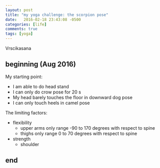 ```yaml
---
layout: post
title: "my yoga challenge: the scorpion pose"
date:   2016-02-18 23:43:08 -0500
categories: [life]
comments: true
tags: [yoga]
---
```


Vrscikasana

## beginning (Aug 2016)

My starting point:
* I am able to do head stand
* I can only do crow pose for 20 s 
* My head barely touches the floor in downward dog pose 
* I can only touch heels in camel pose

The limiting factors:
* flexibility 
    * upper arms only range -90 to 170 degrees with respect to spine
    * thighs only range 0 to 70 degrees with respect to spine
* strength
    * shoulder 

## end

